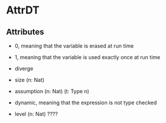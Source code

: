 # AttrDT

## Attributes

+ 0, meaning that the variable is erased at run time
+ 1, meaning that the variable is used exactly once at run time

+ diverge
+ size (n: Nat)

+ assumption (n: Nat) (t: Type n)

+ dynamic, meaning that the expression is not type checked

+ level (n: Nat) ????
